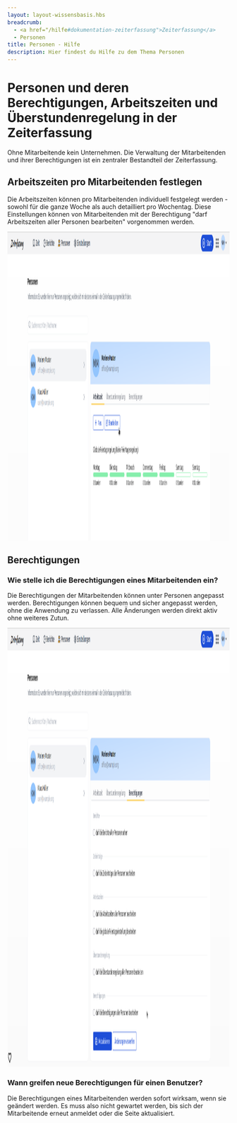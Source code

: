 ```yaml
---
layout: layout-wissensbasis.hbs
breadcrumb:
  - <a href="/hilfe#dokumentation-zeiterfassung">Zeiterfassung</a>
  - Personen
title: Personen - Hilfe
description: Hier findest du Hilfe zu dem Thema Personen
---
```


# Personen und deren Berechtigungen, Arbeitszeiten und Überstundenregelung in der Zeiterfassung

Ohne Mitarbeitende kein Unternehmen. Die Verwaltung der Mitarbeitenden und ihrer Berechtigungen ist ein zentraler Bestandteil der Zeiterfassung.

## Arbeitszeiten pro Mitarbeitenden festlegen

Die Arbeitszeiten können pro Mitarbeitenden individuell festgelegt werden - sowohl für die ganze Woche als auch detailliert pro Wochentag. Diese Einstellungen können von Mitarbeitenden mit der Berechtigung "darf Arbeitszeiten aller Personen bearbeiten" vorgenommen werden.

<p>
  <picture>
    <img
      src="arbeitszeiten_pro_mitarbeitenden.png"
      alt="Arbeitszeiten pro Mitarbeitenden"
      decoding="async"
      loading="lazy"
      width="1906"
      height="700"
    />
  </picture>
</p>

## Berechtigungen

### Wie stelle ich die Berechtigungen eines Mitarbeitenden ein?

Die Berechtigungen der Mitarbeitenden können unter Personen angepasst werden. Berechtigungen können bequem und sicher angepasst werden, ohne die Anwendung zu verlassen. Alle Änderungen werden direkt aktiv ohne weiteres Zutun.

<p>
  <picture>
    <img
      src="berechtigungen_pro_mitarbeitenden.png"
      alt="Berechtigungen pro Mitarbeitenden"
      decoding="async"
      loading="lazy"
      width="1906"
      height="995"
    />
  </picture>
</p>

### Wann greifen neue Berechtigungen für einen Benutzer?

Die Berechtigungen eines Mitarbeitenden werden sofort wirksam, wenn sie geändert werden.
Es muss also nicht gewartet werden, bis sich der Mitarbeitende erneut anmeldet oder die Seite aktualisiert.
